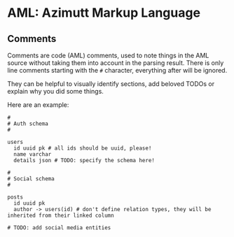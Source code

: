# AML: Azimutt Markup Language

## Comments

Comments are code (AML) comments, used to note things in the AML source without taking them into account in the parsing result.
There is only line comments starting with the `#` character, everything after will be ignored.

They can be helpful to visually identify sections, add beloved TODOs or explain why you did some things.

Here are an example:

```aml
#
# Auth schema
#

users
  id uuid pk # all ids should be uuid, please!
  name varchar
  details json # TODO: specify the schema here!

#
# Social schema
#

posts
  id uuid pk
  author -> users(id) # don't define relation types, they will be inherited from their linked column

# TODO: add social media entities
```
